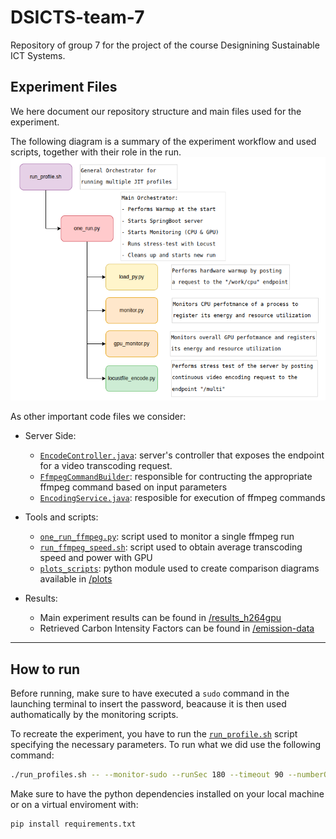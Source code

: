 # DSICTS-team-7
 Repository of group 7 for the project of the course Designining Sustainable ICT Systems.

## Experiment Files
We here document our repository structure and main files used for the experiment.

The following diagram is a summary of the experiment workflow and used scripts, together with their role in the run.
![Experiment Workflow](resources/experiment_flow_diagram.png)

As other important code files we consider:

- Server Side:
    - [`EncodeController.java`](jitlab/src/main/java/com/example/jitlab/api/EncodeController.java): server's controller that exposes the endpoint for a video transcoding request.
    - [`FfmpegCommandBuilder`](jitlab/src/main/java/com/example/jitlab/api/encoding/FfmpegCommandBuilder.java): responsible for contructing the appropriate ffmpeg command based on input parameters
    - [`EncodingService.java`](jitlab/src/main/java/com/example/jitlab/api/encoding/EncodingService.java): resposible for execution of ffmpeg commands

- Tools and scripts:
    - [`one_run_ffmpeg.py`](jitlab/tools/one_run_ffmpeg.py): script used to monitor a single ffmpeg run
    - [`run_ffmpeg_speed.sh`](jitlab/run_ffmpeg_speed.sh): script used to obtain average transcoding speed and power with GPU
    - [`plots_scripts`](jitlab/tools/plots_scripts/main.py): python module used to create comparison diagrams available in [/plots](plots/h264_GPU)

- Results:
    - Main experiment results can be found in [/results_h264gpu](jitlab/results_h264gpu)
    - Retrieved Carbon Intensity Factors can be found in [/emission-data](jitlab/emission-data)

---

## How to run

Before running, make sure to have executed a `sudo` command in the launching terminal to insert the password, beacause it is then used authomatically by the monitoring scripts. 

To recreate the experiment, you have to run the [`run_profile.sh`](jitlab/run_profiles.sh) script specifying the necessary parameters. To run what we did use the following command:

```bash
./run_profiles.sh -- --monitor-sudo --runSec 180 --timeout 90 --numberOfRepetitions 30 --warmupSec 90  --codec h264 --resolution 1080 --use-gpu true
```

Make sure to have the python dependencies installed on your local machine or on a virtual enviroment with:
```bash
pip install requirements.txt
```